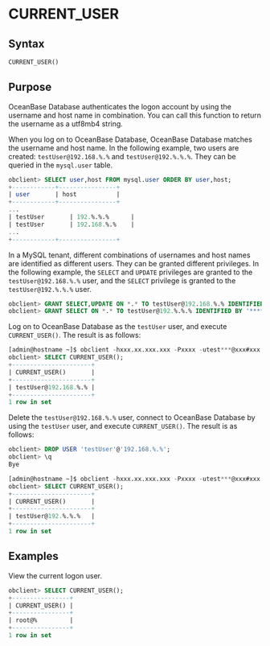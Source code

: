 # CURRENT_USER

## Syntax

```sql
CURRENT_USER()
```

## Purpose

OceanBase Database authenticates the logon account by using the username and host name in combination. You can call this function to return the username as a utf8mb4 string.

When you log on to OceanBase Database, OceanBase Database matches the username and host name. In the following example, two users are created: `testUser@192.168.%.%` and `testUser@192.%.%.%`. They can be queried in the `mysql.user` table.

```sql
obclient> SELECT user,host FROM mysql.user ORDER BY user,host;
+------------+----------------+
| user       | host           |
+------------+----------------+
...
| testUser       | 192.%.%.%      |
| testUser       | 192.168.%.%    |
...
+------------+----------------+
```

In a MySQL tenant, different combinations of usernames and host names are identified as different users. They can be granted different privileges. In the following example, the `SELECT` and `UPDATE` privileges are granted to the `testUser@192.168.%.%` user, and the `SELECT` privilege is granted to the `testUser@192.%.%.%` user.

```sql
obclient> GRANT SELECT,UPDATE ON *.* TO testUser@192.168.%.% IDENTIFIED BY '******';
obclient> GRANT SELECT ON *.* TO testUser@192.%.%.% IDENTIFIED BY '******';
```

Log on to OceanBase Database as the `testUser` user, and execute `CURRENT_USER()`. The result is as follows:

```sql
[admin@hostname ~]$ obclient -hxxx.xx.xxx.xxx -Pxxxx -utest***@xxx#xxx -p
obclient> SELECT CURRENT_USER();
+----------------------+
| CURRENT_USER()       |
+----------------------+
| testUser@192.168.%.% |
+----------------------+
1 row in set
```

Delete the `testUser@192.168.%.%` user, connect to OceanBase Database by using the `testUser` user, and execute `CURRENT_USER()`. The result is as follows:

```sql
obclient> DROP USER 'testUser'@'192.168.%.%';
obclient> \q
Bye

[admin@hostname ~]$ obclient -hxxx.xx.xxx.xxx -Pxxxx -utest***@xxx#xxx -p
obclient> SELECT CURRENT_USER();
+----------------------+
| CURRENT_USER()       |
+----------------------+
| testUser@192.%.%.%   |
+----------------------+
1 row in set
```

## Examples

View the current logon user.

```sql
obclient> SELECT CURRENT_USER();
+----------------+
| CURRENT_USER() |
+----------------+
| root@%         |
+----------------+
1 row in set
```
